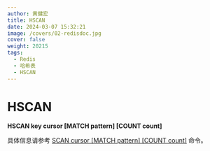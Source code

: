 ```yaml
---
author: 黄健宏
title: HSCAN
date: 2024-03-07 15:32:21
image: /covers/02-redisdoc.jpg
cover: false
weight: 20215
tags:
  - Redis
  - 哈希表
  - HSCAN
---
```


# HSCAN

**HSCAN key cursor [MATCH pattern] [COUNT count]**

具体信息请参考 [SCAN cursor [MATCH pattern] [COUNT count]](../../02-redisdoc/09-database/10-scan/) 命令。
